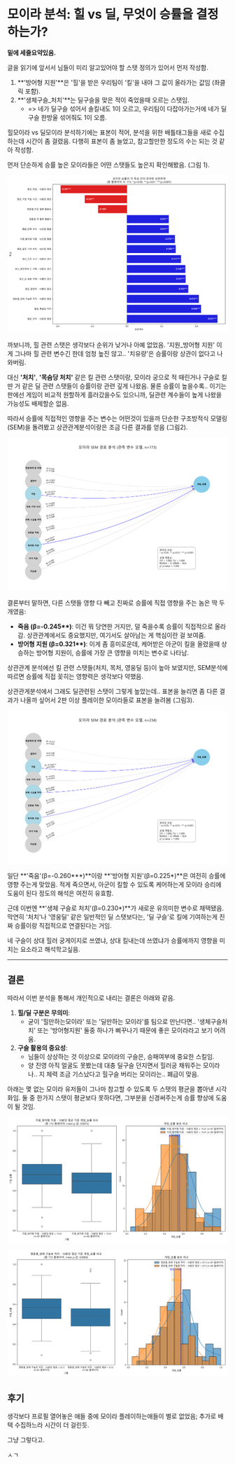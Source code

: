 # 모이라 분석: 힐 vs 딜, 무엇이 승률을 결정하는가?

**밑에 세줄요약있음.**

글을 읽기에 앞서서 님들이 미리 알고있어야 할 스탯 정의가 있어서 먼저 작성함.

1.  **'방어형 지원'**은 '힐'을 받은 우리팀이 '킬'을 내야 그 값이 올라가는 값임 (좌클릭 포함).
2.  **'생체구슬\_처치'**는 딜구슬을 맞은 적이 죽었을때 오르는 스탯임.
    *   => 네가 딜구슬 섞어서 솔킬내도 1이 오르고, 우리팀이 다잡아가는거에 네가 딜구슬 한방울 섞어줘도 1이 오름.

힐모이라 vs 딜모이라 분석하기에는 표본이 적어, 분석을 위한 배틀태그들을 새로 수집하는데 시간이 좀 걸렸음. 다행히 표본이 좀 늘었고, 참고할만한 정도의 수는 되는 것 같아 작성함.

먼저 단순하게 승률 높은 모이라들은 어떤 스탯들도 높은지 확인해봤음. (그림 1).

![그림1. 모이라 스탯과 승률의 상관관계 (3판 이상 플레이한 유저들)](20250420_3판이상/모이라_승률_상관관계.png)

까보니까, 힐 관련 스탯은 생각보다 순위가 낮거나 아예 없었음. '지원\_방어형 지원' 이게 그나마 힐 관련 변수긴 한데 엄청 높진 않고.. '치유량'은 승률이랑 상관이 없다고 나와버림.

대신 **'처치'**, **'목숨당 처치'** 같은 킬 관련 스탯이랑, 모이라 궁으로 적 때린거나 구슬로 킬 딴 거 같은 딜 관련 스탯들이 승률이랑 관련 깊게 나왔음. 물론 승률이 높을수록.. 이기는 판에선 게임이 비교적 원할하게 흘러갔을수도 있으니까, 딜관련 계수들이 높게 나왔을 가능성도 배제할순 없음.

따라서 승률에 직접적인 영향을 주는 변수는 어떤것이 있을까 단순한 구조방적식 모델링(SEM)을 돌려봤고 상관관계분석이랑은 조금 다른 결과를 얻음 (그림2).

![그림2. 모이라 변수와 승률간 SEM 경로 분석 결과 (3판 이상 플레이한 유저들)](20250420_3판이상\모이라_경로분석_SEM_관측변수모델.png)

결론부터 말하면, 다른 스탯들 영향 다 빼고 진짜로 승률에 직접 영향을 주는 놈은 딱 두 개였음:

*   **죽음 (β=-0.245\*\*)**: 이건 뭐 당연한 거지만, 덜 죽을수록 승률이 직접적으로 올라감. 상관관계에서도 중요했지만, 여기서도 살아남는 게 핵심이란 걸 보여줌.
*   **방어형 지원 (β=0.321\*\*)**: 이게 좀 흥미로운데, 케어받은 아군이 킬을 올렸을때 상승하는 방어형 지원이, 승률에 가장 큰 영향을 미치는 변수로 나타남.

상관관계 분석에선 킬 관련 스탯들(처치, 목처, 영웅딜 등)이 높아 보였지만, SEM분석에 따르면 승률에 직접 꽂히는 영향력은 생각보다 약했음.

상관관게분석에서 그래도 딜관련된 스탯이 그렇게 높았는데.. 표본을 늘리면 좀 다른 결과가 나올까 싶어서 2판 이상 플레이한 모이라들로 표본을 늘려봄 (그림3).

![그림3. 모이라 변수와 승률간 SEM 경로 분석 결과 (2판 이상 플레이한 유저들)](20250420_2판이상\모이라_경로분석_SEM_관측변수모델.png)

일단 **'죽음'(β=-0.260\*\*\*)**이랑 **'방어형 지원'(β=0.225\*)**은 여전히 승률에 영향 주는게 맞았음. 적게 죽으면서, 아군이 킬할 수 있도록 케어하는게 모이라 승리에 도움이 된다 정도의 해석은 여전히 유효함.

근데 이번엔 **'생체 구슬로 처치'(β=0.230\*)**가 새로운 유의미한 변수로 채택됐음.
막연히 '처치'나 '영웅딜' 같은 일반적인 딜 스탯보다는, '딜 구슬'로 킬에 기여하는게 진짜 승률이랑 직접적으로 연결된다는 거임.

네 구슬이 상대 힐러 궁게이지로 쓰였냐, 상대 킬내는데 쓰였냐가 승률에까지 영향을 미치는 요소라고 해석학고싶음.

---

## 결론

따라서 이번 분석을 통해서 개인적으로 내리는 결론은 아래와 같음.

1.  **힐/딜 구분은 무의미**:
    *   굳이 '힐만하는모이라' 또는 '딜만하는 모이라'를 팀으로 만난다면.. '생체구슬처치' 또는 '방어형지원' 둘중 하나가 삐꾸나기 때문에 좋은 모이라라고 보기 어려움.
2.  **구슬 활용의 중요성**:
    *   님들이 상상하는 것 이상으로 모이라의 구슬은, 승패여부에 중요한 스킬임.
    *   양 진영 아직 얼굴도 못봤는데 대충 딜구슬 던지면서 힐러궁 채워주는 모이라나.. 지 체력 조금 기스났다고 힐구슬 버리는 모이라는.. 폐급이 맞음.

아래는 몇 없는 모이라 유저들이 그나마 참고할 수 있도록 두 스탯의 평균을 뽑아낸 시각화임.
둘 중 한가지 스탯이 평균보다 못하다면, 그부분을 신경써주는게 승률 향상에 도움이 될 것임.

![그림4. 방어지원 평균](20250420_3판이상\모이라_지원_방어형지원-10분당평균_ttest.png)

![그림5. 구슬처치 평균](20250420_3판이상\모이라_생체구슬-10분당평균_ttest.png)

## 후기

생각보다 프로필 열어놓은 애들 중에 모이라 플레이하는애들이 별로 없었음;
추가로 배택 수집하느라 시간이 더 걸린듯.

그냥 그렇다고.

ㅅㄱ 